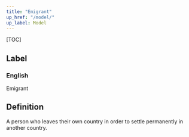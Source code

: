 ```yaml
---
title: "Emigrant"
up_href: "/model/"
up_label: Model
---
```


[TOC]

## Label

### English
Emigrant


## Definition
A person who leaves their own country in order to settle permanently in another country. 


    
